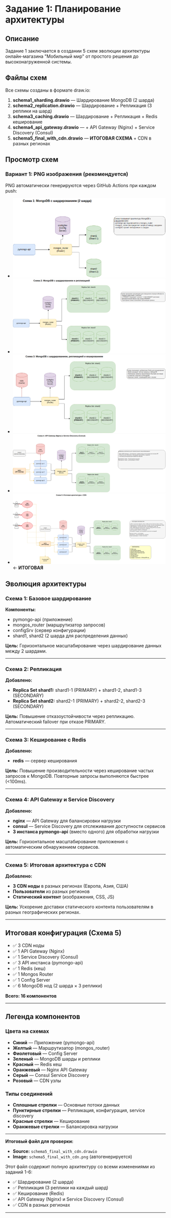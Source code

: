 # Задание 1: Планирование архитектуры

## Описание

Задание 1 заключается в создании 5 схем эволюции архитектуры онлайн-магазина "Мобильный мир" от простого решения до высоконагруженной системы.

## Файлы схем

Все схемы созданы в формате draw.io:

1. **schema1_sharding.drawio** — Шардирование MongoDB (2 шарда)
2. **schema2_replication.drawio** — Шардирование + Репликация (3 реплики на шард)
3. **schema3_caching.drawio** — Шардирование + Репликация + Redis кеширование
4. **schema4_api_gateway.drawio** — + API Gateway (Nginx) + Service Discovery (Consul)
5. **schema5_final_with_cdn.drawio** — **ИТОГОВАЯ СХЕМА** + CDN в разных регионах

## Просмотр схем

### Вариант 1: PNG изображения (рекомендуется)

PNG автоматически генерируются через GitHub Actions при каждом push:

- ![Схема 1: Шардирование](schema1_sharding.png)
- ![Схема 2: Репликация](schema2_replication.png)
- ![Схема 3: Кеширование](schema3_caching.png)
- ![Схема 4: API Gateway](schema4_api_gateway.png)
- ![Схема 5: CDN](schema5_final_with_cdn.png) ← **ИТОГОВАЯ**

## Эволюция архитектуры

### Схема 1: Базовое шардирование

**Компоненты:**
- pymongo-api (приложение)
- mongos_router (маршрутизатор запросов)
- configSrv (сервер конфигурации)
- shard1, shard2 (2 шарда для распределения данных)

**Цель:** Горизонтальное масштабирование через шардирование данных между 2 шардами.

---

### Схема 2: Репликация

**Добавлено:**
- **Replica Set shard1:** shard1-1 (PRIMARY) + shard1-2, shard1-3 (SECONDARY)
- **Replica Set shard2:** shard2-1 (PRIMARY) + shard2-2, shard2-3 (SECONDARY)

**Цель:** Повышение отказоустойчивости через репликацию. Автоматический failover при отказе PRIMARY.

---

### Схема 3: Кеширование с Redis

**Добавлено:**
- **redis** — сервер кеширования

**Цель:** Повышение производительности через кеширование частых запросов к MongoDB. Повторные запросы выполняются быстрее (<100ms).

---

### Схема 4: API Gateway и Service Discovery

**Добавлено:**
- **nginx** — API Gateway для балансировки нагрузки
- **consul** — Service Discovery для отслеживания доступности сервисов
- **3 инстанса pymongo-api** (вместо одного) для обработки нагрузки

**Цель:** Горизонтальное масштабирование приложения с автоматическим обнаружением сервисов.

---

### Схема 5: Итоговая архитектура с CDN

**Добавлено:**
- **3 CDN ноды** в разных регионах (Европа, Азия, США)
- **Пользователи** из разных регионов
- **Статический контент** (изображения, CSS, JS)

**Цель:** Ускорение доставки статического контента пользователям в разных географических регионах.

---

## Итоговая конфигурация (Схема 5)

- ✅ 3 CDN ноды
- ✅ 1 API Gateway (Nginx)
- ✅ 1 Service Discovery (Consul)
- ✅ 3 API инстанса (pymongo-api)
- ✅ 1 Redis (кеш)
- ✅ 1 Mongos Router
- ✅ 1 Config Server
- ✅ 6 MongoDB нод (2 шарда × 3 реплики)

**Всего: 16 компонентов**

---

## Легенда компонентов

### Цвета на схемах

- **Синий** — Приложение (pymongo-api)
- **Желтый** — Маршрутизатор (mongos_router)
- **Фиолетовый** — Config Server
- **Зеленый** — MongoDB шарды и реплики
- **Красный** — Redis кеш
- **Оранжевый** — Nginx API Gateway
- **Серый** — Consul Service Discovery
- **Розовый** — CDN узлы

### Типы соединений

- **Сплошные стрелки** — Основные потоки данных
- **Пунктирные стрелки** — Репликация, конфигурация, service discovery
- **Красные стрелки** — Кеширование
- **Оранжевые стрелки** — Балансировка нагрузки

---

**Итоговый файл для проверки:**
- **Source:** `schema5_final_with_cdn.drawio`
- **Image:** `schema5_final_with_cdn.png` (автогенерируется)

Этот файл содержит полную архитектуру со всеми изменениями из заданий 1-6:
- ✅ Шардирование (2 шарда)
- ✅ Репликация (3 реплики на каждый шард)
- ✅ Кеширование (Redis)
- ✅ API Gateway (Nginx) и Service Discovery (Consul)
- ✅ CDN в разных регионах

---
